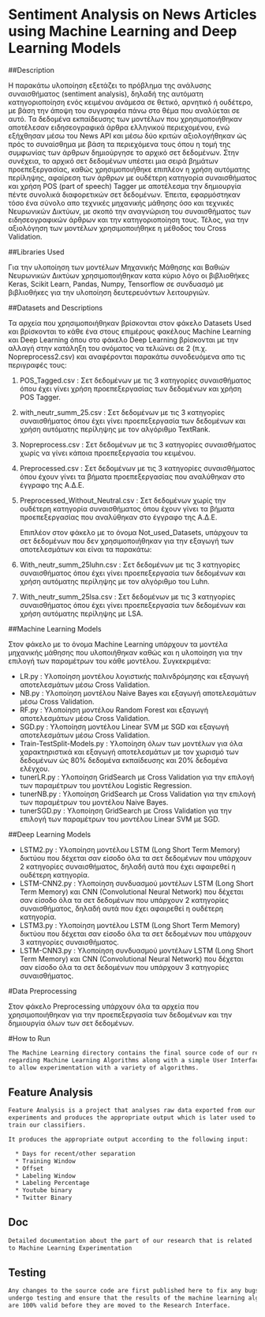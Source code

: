 Sentiment Analysis on News Articles using Machine Learning and Deep Learning Models
====================

##Description

   Η παρακάτω υλοποίηση εξετάζει το πρόβλημα της ανάλυσης συναισθήματος (sentiment analysis), δηλαδή της αυτόματη κατηγοριοποίηση ενός κειμένου ανάμεσα σε θετικό, αρνητικό ή ουδέτερο, με βάση την άποψη του συγγραφέα πάνω στο θέμα που αναλύεται σε αυτό. Τα δεδομένα εκπαίδευσης των μοντέλων που χρησιμοποιήθηκαν αποτέλεσαν ειδησεογραφικά άρθρα ελληνικού περιεχομένου, ενώ εξήχθησαν μέσω του News API και μέσω δύο κριτών αξιολογήθηκαν ώς πρός το συναίσθημα με βάση τα περιεχόμενα τους όπου η τομή της συμφωνίας των άρθρων δημιούργησε το αρχικό σετ δεδομένων. Στην συνέχεια, το αρχικό σετ δεδομένων υπέστει μια σειρά βημάτων προεπεξεργασίας, καθώς χρησιμοποιήθηκε επιπλέον η χρήση αυτόματης περίληψης, αφαίρεση των άρθρων με ουδέτερη κατηγορία συναισθήματος και χρήση POS (part of speech) Tagger με αποτέλεσμα την δημιουργία πέντε συνολικά διαφορετικών σετ δεδομένων. Έπειτα, εφαρμόστηκαν τόσο ένα σύνολο απο τεχνικές μηχανικής μάθησης όσο και τεχνικές Νευρωνικών Δικτύων, με σκοπό την αναγνώριση του συναισθήματος των ειδησεογραφικών άρθρων και την κατηγοριοποίηση τους. Τέλος, για την αξιολόγηση των μοντέλων χρησιμοποιήθηκε  η μέθοδος του Cross Validation.

##Libraries Used

   Για την υλοποίηση των μοντέλων Μηχανικής Μάθησης και Βαθιών Νευρωνικών Δικτύων χρησιμοποιήθηκαν κατα κύριο λόγο οι βιβλιοθήκες Keras, Scikit Learn, Pandas, Numpy, Tensorflow σε συνδυασμό με βιβλιοθήκες για την υλοποίηση δευτερευόντων λειτουργιών.

##Datasets and Descriptions

   Τα αρχεία που χρησιμοποιήθηκαν βρίσκονται στον φάκελο Datasets Used και βρίσκονται το κάθε ένα στους επιμέρους φακέλους Machine Learning και Deep Learning όπου στο φάκελο Deep Learning βρίσκονται με την αλλαγή στην κατάληξη του ονόματος να τελιώνει σε 2 (π.χ. Nopreprocess2.csv) και αναφέρονται παρακάτω συνοδευόμενα απο τις περιγραφές τους:

1. POS_Tagged.csv : Σετ δεδομένων με τις 3 κατηγορίες συναισθήματος όπου έχει γίνει χρήση προεπεξεργασίας των δεδομένων και χρήση POS Tagger.

2. with_neutr_summ_25.csv : Σετ δεδομένων με τις 3 κατηγορίες συναισθήματος όπου έχει γίνει προεπεξεργασία των δεδομένων και χρήση αυτόματης περίληψης με τον αλγόριθμο TextRank.

3. Nopreprocess.csv :  Σετ δεδομένων με τις 3 κατηγορίες συναισθήματος χωρίς να γίνει κάποια προεπεξεργασία του κειμένου.

4. Preprocessed.csv : Σετ δεδομένων με τις 3 κατηγορίες συναισθήματος όπου έχουν γίνει τα βήματα προεπεξεργασίας που αναλύθηκαν στο έγγραφο της Α.Δ.Ε.

5. Preprocessed_Without_Neutral.csv : Σετ δεδομένων χωρίς την ουδέτερη κατηγορία συναισθήματος όπου έχουν γίνει τα βήματα προεπεξεργασίας που αναλύθηκαν στο έγγραφο της Α.Δ.Ε.

   Επιπλέον στον φάκελο με το όνομα Not_used_Datasets, υπάρχουν τα σετ δεδομένων που δεν χρησιμοποιήθηκαν για την εξαγωγή των αποτελεσμάτων και είναι τα παρακάτω:

1. With_neutr_summ_25luhn.csv : Σετ δεδομένων με τις 3 κατηγορίες συναισθήματος όπου έχει γίνει προεπεξεργασία των δεδομένων και χρήση αυτόματης περίληψης με τον αλγόριθμο του Luhn. 

2. With_neutr_summ_25lsa.csv : Σετ δεδομένων με τις 3 κατηγορίες συναισθήματος όπου έχει γίνει προεπεξεργασία των δεδομένων και χρήση αυτόματης περίληψης με LSA.

##Machine Learning Models

   Στον φάκελο με το όνομα Machine Learning υπάρχουν τα μοντέλα μηχανικής μάθησης που υλοποιήθηκαν καθώς και η υλοποίηση για την επιλογή των παραμέτρων του κάθε μοντέλου. Συγκεκριμένα:

* LR.py : Υλοποίηση μοντέλου λογιστικής παλινδρόμησης και εξαγωγή αποτελεσμάτων μέσω Cross Validation.
* NB.py : Υλοποίηση μοντέλου Naive Bayes και εξαγωγή αποτελεσμάτων μέσω Cross Validation.
* RF.py : Υλοποίηση μοντέλου Random Forest και εξαγωγή αποτελεσμάτων μέσω Cross Validation.
* SGD.py : Υλοποίηση μοντέλου Linear SVM με SGD και εξαγωγή αποτελεσμάτων μέσω Cross Validation.
* Train-TestSplit-Models.py : Υλοποίηση όλων των μοντέλων για όλα χαρακτηριστικά και εξαγωγή αποτελεσμάτων με τον χωρισμό των δεδομένων ώς 80% δεδομένα εκπαίδευσης και 20% δεδομένα ελέγχου.
* tunerLR.py : Υλοποίηση GridSearch με Cross Validation για την επιλογή των παραμέτρων του μοντέλου Logistic Regression.
* tunerNB.py : Υλοποίηση GridSearch με Cross Validation για την επιλογή των παραμέτρων του μοντέλου Naive Bayes.
* tunerSGD.py : Υλοποίηση GridSearch με Cross Validation για την επιλογή των παραμέτρων του μοντέλου Linear SVM με SGD.

##Deep Learning Models

* LSTM2.py : Υλοποίηση μοντέλου LSTM (Long Short Term Memory) δικτύου που δέχεται σαν είσοδο όλα τα σετ δεδομένων που υπάρχουν 2 κατηγορίες συναισθήματος, δηλαδή αυτά που έχει αφαιρεθεί η ουδέτερη κατηγορία.
* LSTM-CNN2.py : Υλοποίηση συνδυασμού μοντέλων LSTM (Long Short Term Memory) και CNN (Convolutional Neural Network) που δέχεται σαν είσοδο όλα τα σετ δεδομένων που υπάρχουν 2 κατηγορίες συναισθήματος, δηλαδή αυτά που έχει αφαιρεθεί η ουδέτερη κατηγορία.
* LSTM3.py : Υλοποίηση μοντέλου LSTM (Long Short Term Memory) δικτύου που δέχεται σαν είσοδο όλα τα σετ δεδομένων που υπάρχουν 3 κατηγορίες συναισθήματος.
* LSTM-CNN3.py : Υλοποίηση συνδυασμού μοντέλων LSTM (Long Short Term Memory) και CNN (Convolutional Neural Network) που δέχεται σαν είσοδο όλα τα σετ δεδομένων που υπάρχουν 3 κατηγορίες συναισθήματος.

#Data Preprocessing

   Στον φάκελο Preprocessing υπάρχουν όλα τα αρχεία που χρησιμοποιήθηκαν για την προεπεξεργασία των δεδομένων και την δημιουργία όλων των σετ δεδομένων.

#How to Run





```bash
The Machine Learning directory contains the final source code of our research
regarding Machine Learning Algorithms along with a simple User Interface
to allow experimentation with a variety of algorithms.
```

## Feature Analysis

```bash
Feature Analysis is a project that analyses raw data exported from our research
experiments and produces the appropriate output which is later used to
train our classifiers. 

It produces the appropriate output according to the following input:

  * Days for recent/other separation
  * Training Window
  * Offset
  * Labeling Window
  * Labeling Percentage
  * Youtube binary
  * Twitter Binary
```
## Doc

```bash
Detailed documentation about the part of our research that is related
to Machine Learning Experimentation
```

## Testing

```bash
Any changes to the source code are first published here to fix any bugs, 
undergo testing and ensure that the results of the machine learning algorithms 
are 100% valid before they are moved to the Research Interface.
```

